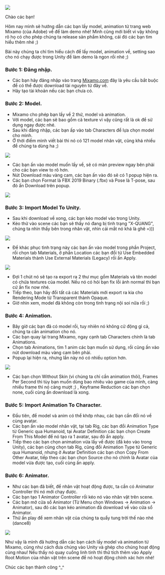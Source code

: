 ![](https://images.viblo.asia/6a2e4c07-f6e6-4dcf-b8ca-973e07bce48c.png)


Chào các bạn!

Hôm nay mình sẽ hướng dẫn các bạn lấy model, animation từ trang web Mixamo (của Adobe) về để làm demo nhé! Mình cũng mới biết vì vậy không rõ họ có cho phép chúng ta release sản phẩm không, cái đó các bạn tìm hiểu thêm nhé ;)

Bài này chúng ta chỉ tìm hiểu cách để lấy model, animation về, setting sao cho nó chạy được trong Unity để làm demo là ngon rồi nhé ;)

### Bước 1: Đăng nhập.

- Các bạn hãy đăng nhập vào trang [Mixamo.com](https://www.mixamo.com/) đây là yêu cầu bắt buộc để có thể được download tài nguyên từ đây về.
- Hãy tạo tài khoản nếu các bạn chưa có.

### Bước 2: Model.

- Mixamo cho phép bạn lấy về 2 thứ, model và animation.
- Với model, các bạn sẽ bao gồm cả texture vì vậy cũng rất là ok để sử dụng ngay được nhé.
- Sau khi đăng nhập, các bạn ấp vào tab Characters để lựa chọn model cho mình.
- Ở thời điểm mình viết bài thì nó có 121 model nhân vật, cũng khá nhiều để chúng ta dùng ha ;)

![](https://images.viblo.asia/02db56a8-0f05-4fc6-93eb-ac6de7c5e5ae.png)


- Các bạn ấn vào model muốn lấy về, sẽ có màn preview ngay bên phải cho các bạn view to rõ hơn.
- Nút Download màu vàng cam, các bạn ấn vào đó sẽ có 1 popup hiện ra.
- Các bạn chọn Format là FBX 2019 Binary (.fbx) và Pose là T-pose, sau đó ấn Download trên popup.

![](https://images.viblo.asia/8c1f6022-d957-4e41-b545-e11f976782b0.png)


### Bước 3: Import Model To Unity.

- Sau khi download về xong, các bạn kéo model vào trong Unity.
- Kéo thử vào scene các bạn sẽ thấy nó đang bị tình trạng "X-QUANG", chúng ta nhìn thấy bên trong nhân vật, nhìn cái mắt nó khá là ghê =)))

![](https://images.viblo.asia/9303ec89-ef11-4fb9-9fd9-8417335e6bd9.png)


- Để khác phục tình trạng này các bạn ấn vào model trong phần Project, rồi chọn tab Materials, ở phần Location các bạn đổi từ Use Embedded Materials thành Use External Materials (Legacy) rồi ấn Apply.

![](https://images.viblo.asia/c5d3d1a0-38e1-46c2-be0d-36144e080567.png)


- Đợi 1 chút nó sẽ tạo ra export ra 2 thư mục gồm Materials và tên model có chứa textures của model. Nếu nó có hỏi bạn fix lỗi ảnh normal thì bạn cứ ấn fix now nhé.
- Tiếp theo, bạn hãy đổi tất cả các Materials mới export ra kia cho Rendering Mode từ Transparent thành Opaque.
- Giờ nhìn xem, model đã không còn trong tình trạng nội soi nữa rồi ;)

### Bước 4: Animation.

- Bây giờ các bạn đã có model rồi, tuy nhiên nó không cử động gì cả, chúng ta cần animation cho nó.
- Các bạn quay lại trang Mixamo, ngay cạnh tab Characters chính là tab Animations.
- Chọn tab Animations, tìm 1 anim các bạn muốn sử dụng, rồi cũng ấn vào nút download màu vàng cam bên phải.
- Popup lại hiện ra, nhưng lần này nó có nhiều option hơn.

![](https://images.viblo.asia/2d499efb-84ca-4eea-afea-981d56277c85.png)


- Các bạn chọn Without Skin (vì chúng ta chỉ cần animation thôi), Frames Per Second thì tùy bạn muốn dùng bao nhiêu vào game của mình, càng nhiều frame thì nó càng mượt ;) , Keyframe Reduction các bạn chọn none, cuối cùng ấn download là xong.

### Bước 5: Import Animation To Character.

- Đầu tiên, để model và anim có thể khớp nhau, các bạn cần đổi nó về cùng avatar.
- Các bạn ấn vào model nhân vật, tại tab Rig, các bạn đổi Animation Type từ Generic qua Humanoid, tại Avatar Definition các bạn chọn Create From This Model để nó tạo ra 1 avatar, sau đó ấn apply.
- Tiếp theo các bạn chọn animation vừa lấy về được (đã kéo vào trong Unity), các bạn cũng chọn tab Rig, cũng đổi Animation Type từ Generic qua Humanoid, nhưng ở Avatar Definition các bạn chon Copy From Other Avatar, tiếp theo các bạn chọn Source cho nó chính là Avatar của model vừa được tạo, cuối cùng ấn apply.

### Bước 6: Animator.

- Như các bạn đã biết, để nhân vật hoạt động được, ta cần có Animator Controller thì nó mới chạy được.
- Các bạn tạo 1 Animator Controller rồi kéo nó vào nhân vật trên scene.
- Các bạn mở cửa sổ Animator (Từ Menu chọn Windows -> Animation -> Animator), sau đó các bạn kéo animation đã download về vào cửa sổ Animator.
- Thử ấn play để xem nhân vật của chúng ta quẩy tung trời thế nào nhé (dance8)

![](https://images.viblo.asia/f11b6438-9fbf-4efc-afa2-af0f63c278ee.gif)


Như vậy là mình đã hướng dẫn các bạn cách lấy model và animation từ Mixamo, cũng như cách đưa chúng vào Unity và ghép cho chúng hoạt động cùng nhau! Nếu thấy nó quay cuồng linh tinh thì thử tích thêm vào Apply Root Motion của nhân vật trên scene để nó hoạt động chính xác hơn nhé!

Chúc các bạn thành công ^_^
